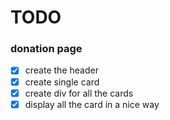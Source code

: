 # TODO

### donation page

-   [x] create the header
-   [x] create single card
-   [x] create div for all the cards
-   [x] display all the card in a nice way
